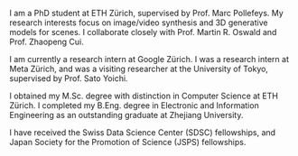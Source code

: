 I am a PhD student at ETH Zürich, supervised by Prof. Marc Pollefeys.
My research interests focus on image/video synthesis and 3D generative models for scenes.
I collaborate closely with Prof. Martin R. Oswald and Prof. Zhaopeng Cui.

I am currently a research intern at Google Zürich. <!--with Dr. Kripasindhu Sarkar and Dr. Thabo Beeler.-->
I was a research intern at Meta Zürich, and <!-- with Dr. Manuel López Antequera and Dr. Yubin Kuang.-->
was a visiting researcher at the University of Tokyo, supervised by Prof. Sato Yoichi.

I obtained my M.Sc. degree with distinction in Computer Science at ETH Zürich. <!--with a master's thesis supervised by Prof. Thomas Hoffman.-->
I completed my B.Eng. degree in Electronic and Information Engineering as an outstanding graduate at Zhejiang University.

I have received the Swiss Data Science Center (SDSC) fellowships, and Japan Society for the Promotion of Science (JSPS) fellowships.

<style>
  .footer {
    display: none;
  }
</style>
